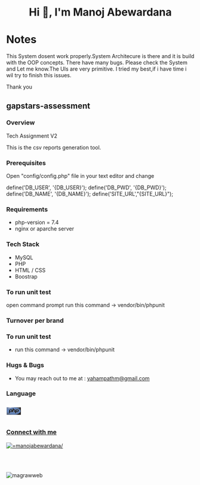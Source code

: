 <h1 align="center">Hi 👋, I'm Manoj Abewardana</h1>

 # Notes

This System dosent work properly.System Architecure is there and it is build with the OOP concepts.
There have many bugs. Please check the System and Let me know.The UIs are very primitive.
I tried my best,if i have time i wil try to finish this issues.

Thank you

 
## gapstars-assessment

### Overview
Tech Assignment V2

This is the csv reports generation tool. 

### Prerequisites
 
Open "config/config.php" file in your text editor and change

define('DB_USER', '{DB_USER}');
define('DB_PWD', '{DB_PWD}');
define('DB_NAME', '{DB_NAME}');
define('SITE_URL',"{SITE_URL}"); 
 

### Requirements
  
- php-version = 7.4
- nginx or aparche server 

### Tech Stack 
 
- MySQL
- PHP
- HTML / CSS 
- Boostrap

### To run unit test
open command prompt
run this command -> vendor/bin/phpunit
 

### Turnover per brand
 

### To run unit test
 
- run this command -> vendor/bin/phpunit

###  Hugs & Bugs
- You may reach out to me at : yahampathm@gmail.com
 
<h3 align="left">Language</h3>
 <a href="https://www.php.net" target="_blank"> <img src="https://raw.githubusercontent.com/devicons/devicon/master/icons/php/php-original.svg" alt="php" width="40" height="40"/> </a> <a href="https://reactjs.org/" target="_blank">  
 

###  Connect with me 

<p align="left">
<a href="https://linkedin.com/in/=manojabewardana/" target="blank"><img align="center" src="https://raw.githubusercontent.com/rahuldkjain/github-profile-readme-generator/master/src/images/icons/Social/linked-in-alt.svg" alt="=manojabewardana/" height="30" width="40" /></a>
</p>

 <br> <br>
 <p align="left"> <img src="https://komarev.com/ghpvc/?username=magrawweb&label=Profile%20views&color=0e75b6&style=flat" alt="magrawweb" /> </p>